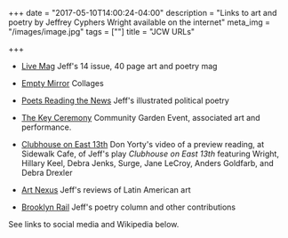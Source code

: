 +++
date = "2017-05-10T14:00:24-04:00"
description = "Links to art and poetry by Jeffrey Cyphers Wright available on the internet"
meta_img = "/images/image.jpg"
tags = [""]
title = "JCW URLs"

+++

+ [Live Mag](http://livemag.org) Jeff's 14 issue, 40 page art and poetry mag

+ [Empty Mirror](http://www.emptymirrorbooks.com/visual-art/insignia-collages-by-jeffrey-cyphers-wright.html) Collages

+ [Poets Reading the News](http://www.poetsreadingthenews.com/?s=jeffrey+cyphers+wright) Jeff's illustrated political poetry

+ [The Key Ceremony](http://communitygardensbrand.com) Community Garden Event, associated art and performance.

+ [Clubhouse on East 13th](https://vimeo.com/72102229) Don Yorty's video of a preview reading, at Sidewalk Cafe, of Jeff's play _Clubhouse on East 13th_ featuring Wright, Hillary Keel, Debra Jenks, Surge, Jane LeCroy, Anders Goldfarb, and Debra Drexler

+ [Art Nexus](http://ow.ly/iVUbm) Jeff's reviews of Latin American art

+ [Brooklyn Rail](http://www.brooklynrail.org/contributor/jeffrey-cyphers-wright) Jeff's poetry column and other contributions

See links to social media and Wikipedia below.




